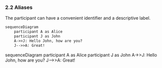 ### 2.2 Aliases

The participant can have a convenient identifier and a descriptive label.

~~~markdown
sequenceDiagram
    participant A as Alice
    participant J as John
    A->>J: Hello John, how are you?
    J-->>A: Great!
~~~

<div class="mermaid">
sequenceDiagram
    participant A as Alice
    participant J as John
    A->>J: Hello John, how are you?
    J-->>A: Great!
</div>

